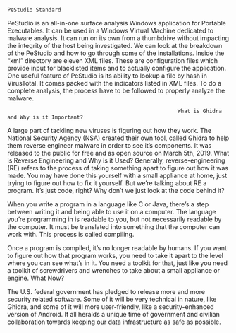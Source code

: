 
                                                                     PeStudio Standard


PeStudio is an all-in-one surface analysis Windows application for Portable Executables. It can be used in a Windows Virtual Machine dedicated to malware analysis. It can run on its own from a thumbdrive without impacting the integrity of the host being investigated.
We can look at the breakdown of the PeStudio and how to go through some of the installations. Inside the “xml” directory are eleven XML files. These are configuration files which provide input for blacklisted items and to actually configure the application. One useful feature of PeStudio is its ability to lookup a file by hash in VirusTotal. It comes packed with the indicators listed in XML files. To do a complete analysis, the process have to be followed to properly analyze the malware. 


                                                          What is Ghidra and Why is it Important?
                                                          

A large part of tackling new viruses is figuring out how they work. The National Security Agency (NSA) created their own tool, called Ghidra to help them reverse engineer malware in order to see it’s components. It was released to the public for free and as open source on March 5th, 2019.
What is Reverse Engineering and Why is it Used?
Generally, reverse-engineering (RE) refers to the process of taking something apart to figure out how it was made. You may have done this yourself with a small appliance at home, just trying to figure out how to fix it yourself. But we’re talking about RE a program. It’s just code, right? Why don’t we just look at the code behind it?

When you write a program in a language like C or Java, there’s a step between writing it and being able to use it on a computer. The language you’re programming in is readable to you, but not necessarily readable by the computer. It must be translated into something that the computer can work with. This process is called compiling.

Once a program is compiled, it’s no longer readable by humans.
If you want to figure out how that program works, you need to take it apart to the level where you can see what’s in it. You need a toolkit for that, just like you need a toolkit of screwdrivers and wrenches to take about a small appliance or engine.
What Now?

The U.S. federal government has pledged to release more and more security related software. Some of it will be very technical in nature, like Ghidra, and some of it will more user-friendly, like a security-enhanced version of Android.
It all heralds a unique time of government and civilian collaboration towards keeping our data infrastructure  as safe as possible.

